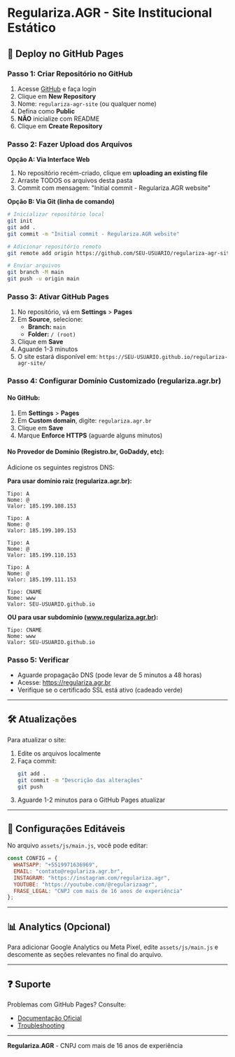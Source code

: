 # Regulariza.AGR - Site Institucional Estático

## 🚀 Deploy no GitHub Pages

### Passo 1: Criar Repositório no GitHub
1. Acesse [GitHub](https://github.com) e faça login
2. Clique em **New Repository**
3. Nome: `regulariza-agr-site` (ou qualquer nome)
4. Defina como **Public**
5. **NÃO** inicialize com README
6. Clique em **Create Repository**

### Passo 2: Fazer Upload dos Arquivos

**Opção A: Via Interface Web**
1. No repositório recém-criado, clique em **uploading an existing file**
2. Arraste TODOS os arquivos desta pasta
3. Commit com mensagem: "Initial commit - Regulariza.AGR website"

**Opção B: Via Git (linha de comando)**
```bash
# Inicializar repositório local
git init
git add .
git commit -m "Initial commit - Regulariza.AGR website"

# Adicionar repositório remoto
git remote add origin https://github.com/SEU-USUARIO/regulariza-agr-site.git

# Enviar arquivos
git branch -M main
git push -u origin main
```

### Passo 3: Ativar GitHub Pages
1. No repositório, vá em **Settings** > **Pages**
2. Em **Source**, selecione:
   - **Branch:** `main`
   - **Folder:** `/ (root)`
3. Clique em **Save**
4. Aguarde 1-3 minutos
5. O site estará disponível em: `https://SEU-USUARIO.github.io/regulariza-agr-site/`

### Passo 4: Configurar Domínio Customizado (regulariza.agr.br)

#### No GitHub:
1. Em **Settings** > **Pages**
2. Em **Custom domain**, digite: `regulariza.agr.br`
3. Clique em **Save**
4. Marque **Enforce HTTPS** (aguarde alguns minutos)

#### No Provedor de Domínio (Registro.br, GoDaddy, etc):
Adicione os seguintes registros DNS:

**Para usar domínio raiz (regulariza.agr.br):**
```
Tipo: A
Nome: @
Valor: 185.199.108.153

Tipo: A
Nome: @
Valor: 185.199.109.153

Tipo: A
Nome: @
Valor: 185.199.110.153

Tipo: A
Nome: @
Valor: 185.199.111.153

Tipo: CNAME
Nome: www
Valor: SEU-USUARIO.github.io
```

**OU para usar subdomínio (www.regulariza.agr.br):**
```
Tipo: CNAME
Nome: www
Valor: SEU-USUARIO.github.io
```

### Passo 5: Verificar
- Aguarde propagação DNS (pode levar de 5 minutos a 48 horas)
- Acesse: https://regulariza.agr.br
- Verifique se o certificado SSL está ativo (cadeado verde)

---

## 🛠️ Atualizações

Para atualizar o site:
1. Edite os arquivos localmente
2. Faça commit:
   ```bash
   git add .
   git commit -m "Descrição das alterações"
   git push
   ```
3. Aguarde 1-2 minutos para o GitHub Pages atualizar

---

## 📝 Configurações Editáveis

No arquivo `assets/js/main.js`, você pode editar:
```javascript
const CONFIG = {
  WHATSAPP: "+5519971636969",
  EMAIL: "contato@regulariza.agr.br",
  INSTAGRAM: "https://instagram.com/regulariza.agr",
  YOUTUBE: "https://youtube.com/@regularizaagr",
  FRASE_LEGAL: "CNPJ com mais de 16 anos de experiência"
};
```

---

## 📊 Analytics (Opcional)

Para adicionar Google Analytics ou Meta Pixel, edite `assets/js/main.js` e descomente as seções relevantes no final do arquivo.

---

## ❓ Suporte

Problemas com GitHub Pages? Consulte:
- [Documentação Oficial](https://docs.github.com/en/pages)
- [Troubleshooting](https://docs.github.com/en/pages/getting-started-with-github-pages/troubleshooting-404-errors-for-github-pages-sites)

---

**Regulariza.AGR** - CNPJ com mais de 16 anos de experiência

